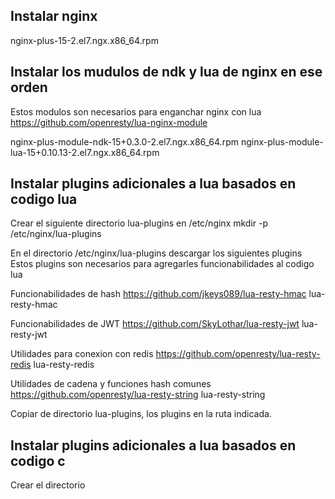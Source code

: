 
Instalar nginx
-----------------------------------
nginx-plus-15-2.el7.ngx.x86_64.rpm

Instalar los mudulos de ndk y lua de nginx en ese orden
--------------------------------------------------------
Estos modulos son necesarios para enganchar nginx con lua  
https://github.com/openresty/lua-nginx-module

nginx-plus-module-ndk-15+0.3.0-2.el7.ngx.x86_64.rpm
nginx-plus-module-lua-15+0.10.13-2.el7.ngx.x86_64.rpm

Instalar plugins adicionales a lua basados en codigo lua
---------------------------------------------------------
Crear el siguiente directorio lua-plugins en /etc/nginx
mkdir -p /etc/nginx/lua-plugins

En el directorio /etc/nginx/lua-plugins descargar los siguientes plugins
Estos plugins son necesarios para agregarles funcionabilidades al codigo lua

Funcionabilidades de hash
https://github.com/jkeys089/lua-resty-hmac
lua-resty-hmac

Funcionabilidades de JWT
https://github.com/SkyLothar/lua-resty-jwt
lua-resty-jwt

Utilidades para conexion con redis
https://github.com/openresty/lua-resty-redis
lua-resty-redis

Utilidades de cadena y funciones hash comunes
https://github.com/openresty/lua-resty-string
lua-resty-string

Copiar de directorio lua-plugins, los plugins en la ruta indicada.

Instalar plugins adicionales a lua basados en codigo c
-------------------------------------------------------
Crear el directorio








